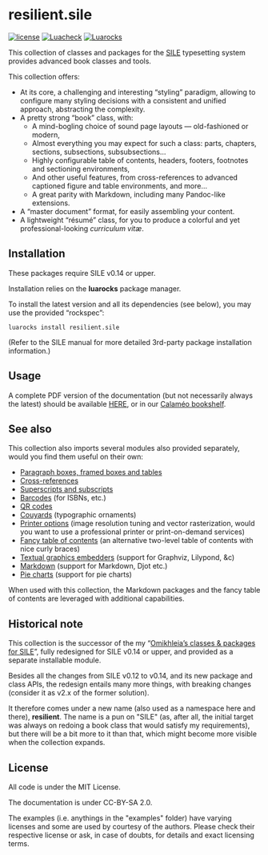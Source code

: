 # resilient.sile

[![license](https://img.shields.io/github/license/Omikhleia/resilient.sile?label=License)](LICENSE)
[![Luacheck](https://img.shields.io/github/actions/workflow/status/Omikhleia/resilient.sile/luacheck.yml?branch=main&label=Luacheck&logo=Lua)](https://github.com/Omikhleia/resilient.sile/actions?workflow=Luacheck)
[![Luarocks](https://img.shields.io/luarocks/v/Omikhleia/resilient.sile?label=Luarocks&logo=Lua)](https://luarocks.org/modules/Omikhleia/resilient.sile)

This collection of classes and packages for the [SILE](https://github.com/sile-typesetter/sile)
typesetting system provides advanced book classes and tools.

This collection offers:
- At its core, a challenging and interesting “styling” paradigm, allowing to configure many
  styling decisions with a consistent and unified approach, abstracting the complexity.
- A pretty strong “book” class, with:
  - A mind-bogling choice of sound page layouts — old-fashioned or modern,
  - Almost everything you may expect for such a class: parts, chapters, sections, subsections, subsubsections…
  - Highly configurable table of contents, headers, footers, footnotes and sectioning environments,
  - And other useful features, from cross-references to advanced captioned figure and table environments, and more…
  - A great parity with Markdown, including many Pandoc-like extensions.
- A “master document” format, for easily assembling your content.
- A lightweight “résumé” class, for you to produce a colorful and yet professional-looking _curriculum vitæ_.

## Installation

These packages require SILE v0.14 or upper.

Installation relies on the **luarocks** package manager.

To install the latest version and all its dependencies (see below),
you may use the provided “rockspec”:

```
luarocks install resilient.sile
```

(Refer to the SILE manual for more detailed 3rd-party package installation information.)

## Usage

A complete PDF version of the documentation (but not necessarily always the latest) should be
available [HERE](https://drive.google.com/file/d/1f54qDEGWaN-MFN932x-t0jm3V-5VSHee/view?usp=sharing), or in our [Calaméo bookshelf](https://www.calameo.com/accounts/7349338).

## See also

This collection also imports several modules also provided separately, would you find them useful on their own:

- [Paragraph boxes, framed boxes and tables](https://github.com/Omikhleia/ptable.sile)
- [Cross-references](https://github.com/Omikhleia/labelrefs.sile)
- [Superscripts and subscripts](https://github.com/Omikhleia/textsubsuper.sile)
- [Barcodes](https://github.com/Omikhleia/barcodes.sile) (for ISBNs, etc.)
- [QR codes](https://github.com/Omikhleia/qrcode.sile)
- [Couyards](https://github.com/Omikhleia/couyards.sile) (typographic ornaments)
- [Printer options](https://github.com/Omikhleia/printoptions.sile) (image resolution tuning
  and vector rasterization, would you want to use a professional printer or print-on-demand services)
- [Fancy table of contents](https://github.com/Omikhleia/fancytoc.sile) (an alternative two-level table of contents with nice curly braces)
- [Textual graphics embedders](https://github.com/Omikhleia/embedders.sile) (support for Graphviz, Lilypond, &c)
- [Markdown](https://github.com/Omikhleia/markdown.sile) (support for Markdown, Djot etc.)
- [Pie charts](https://github.com/Omikhleia/piecharts.sile) (support for pie charts)

When used with this collection, the Markdown packages and the fancy table of contents are
leveraged with additional capabilities.

## Historical note

This collection is the successor of the my “[Omikhleia’s classes & packages for SILE](https://github.com/Omikhleia/omikhleia-sile-packages)”,
fully redesigned for SILE v0.14 or upper, and provided as a separate installable module.

Besides all the changes from SILE v0.12 to v0.14, and its new package and class APIs,
the redesign entails many more things, with breaking changes
(consider it as v2.x of the former solution).

It therefore comes under a new name (also used as a namespace here and there),
**resilient**.
The name is a pun on "SILE" (as, after all, the initial target was always on
redoing a book class that would satisfy my requirements), but there will be a
bit more to it than that, which might become more visible when the collection
expands.

## License

All code is under the MIT License.

The documentation is under CC-BY-SA 2.0.

The examples (i.e. anythings in the "examples" folder) have varying licenses and some are
used by courtesy of the authors. Please check their respective license or ask, in case of
doubts, for details and exact licensing terms.
